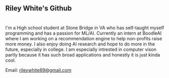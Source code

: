 ## Riley White's Github
#
I'm a High school student at Stone Bridge in VA who has self-taught myself programming and has a passion for ML/AI. Currently an intern at BoodleAI where I am working on a recommendation engine to help non-profits raise more money. I also enjoy doing AI research and hope to do more in the future, especially in college. I am especially intrested in computer vison partly because it has such broad applications and honestly it is just kinda cool. 

Email: rileywhite89@gmail.com
